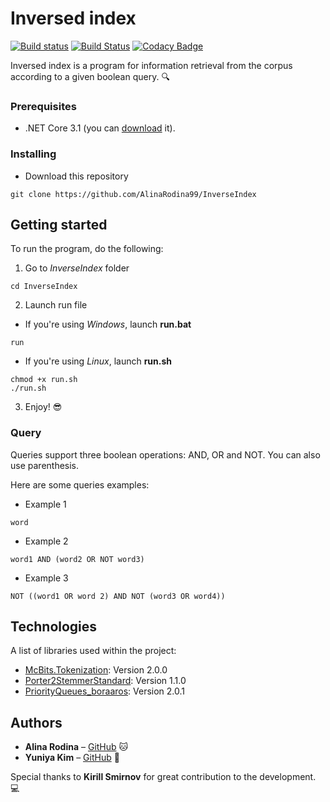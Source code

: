 # Inversed index
[![Build status](https://ci.appveyor.com/api/projects/status/70nsp5hoy5oscwbp/branch/main?svg=true)](https://ci.appveyor.com/project/yuniyakim/inverseindex/branch/main)
[![Build Status](https://travis-ci.org/AlinaRodina99/InverseIndex.svg?branch=main)](https://travis-ci.org/AlinaRodina99/InverseIndex)
[![Codacy Badge](https://app.codacy.com/project/badge/Grade/b2d19a1377c84f24a0868565a0ed4207)](https://www.codacy.com/gh/AlinaRodina99/InverseIndex/dashboard?utm_source=github.com&amp;utm_medium=referral&amp;utm_content=AlinaRodina99/InverseIndex&amp;utm_campaign=Badge_Grade)


Inversed index is a program for information retrieval from the corpus according to a given boolean query. :mag:


### Prerequisites

* .NET Core 3.1 (you can [download](https://dotnet.microsoft.com/download/dotnet/3.1) it).


### Installing

* Download this repository
```
git clone https://github.com/AlinaRodina99/InverseIndex
```


## Getting started

To run the program, do the following:


1. Go to *InverseIndex* folder
```
cd InverseIndex
```

2. Launch run file
 * If you're using *Windows*, launch **run.bat**
```
run
```
 * If you're using *Linux*, launch **run.sh**
```
chmod +x run.sh
./run.sh
```

3. Enjoy! :sunglasses:



### Query
Queries support three boolean operations: AND, OR and NOT. You can also use parenthesis.

Here are some queries examples:

* Example 1

```
word
```

* Example 2

```
word1 AND (word2 OR NOT word3)
```

* Example 3

```
NOT ((word1 OR word 2) AND NOT (word3 OR word4))
```


## Technologies

A list of libraries used within the project:

* [McBits.Tokenization](https://www.nuget.org/packages/McBits.Tokenization): Version 2.0.0 
* [Porter2StemmerStandard](https://www.nuget.org/packages/Porter2StemmerStandard): Version 1.1.0
* [PriorityQueues_boraaros](https://www.nuget.org/packages/PriorityQueues_boraaros): Version 2.0.1


## Authors

* **Alina Rodina** – [GitHub](https://github.com/AlinaRodina99) :cat:
* **Yuniya Kim** – [GitHub](https://github.com/YuniyaKim) :dog:

Special thanks to **Kirill Smirnov** for great contribution to the development. :computer:



